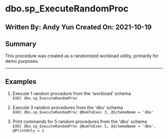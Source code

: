 # dbo.sp_ExecuteRandomProc

**Written By:** Andy Yun
**Created On:** 2021-10-19
 ---
## Summary
This procedure was created as a randomized workload utility, primarily for
demo purposes.  

---
## Examples

1. Execute 1 random procedure from the 'workload' schema  
`EXEC dbo.sp_ExecuteRandomProc`

3. Execute 3 random procedures from the 'dbo' schema  
`EXEC dbo.sp_ExecuteRandomProc @NumToExec 3, @SchemaName = 'dbo'`

4. Print commands for 5 random procedures from the 'dbo' schema  
`EXEC dbo.sp_ExecuteRandomProc @NumToExec 5, @SchemaName = 'dbo', @PrintOnly = 1`
